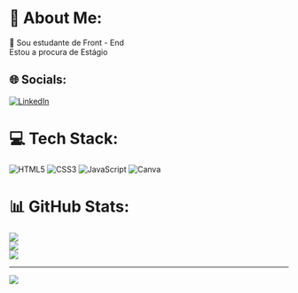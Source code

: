 # 💫 About Me:
🔭 Sou estudante de Front - End <br>      Estou a procura de Estágio <br>


## 🌐 Socials:
[![LinkedIn](https://img.shields.io/badge/LinkedIn-%230077B5.svg?logo=linkedin&logoColor=white)](https://linkedin.com/in/https://www.linkedin.com/in/alan-mariano/) 

# 💻 Tech Stack:
![HTML5](https://img.shields.io/badge/html5-%23E34F26.svg?style=plastic&logo=html5&logoColor=white) ![CSS3](https://img.shields.io/badge/css3-%231572B6.svg?style=plastic&logo=css3&logoColor=white) ![JavaScript](https://img.shields.io/badge/javascript-%23323330.svg?style=plastic&logo=javascript&logoColor=%23F7DF1E) ![Canva](https://img.shields.io/badge/Canva-%2300C4CC.svg?style=plastic&logo=Canva&logoColor=white)
# 📊 GitHub Stats:
![](https://github-readme-stats.vercel.app/api?username=AlanMariano07&theme=gotham&hide_border=true&include_all_commits=false&count_private=false)<br/>
![](https://github-readme-streak-stats.herokuapp.com/?user=AlanMariano07&theme=gotham&hide_border=true)<br/>
![](https://github-readme-stats.vercel.app/api/top-langs/?username=AlanMariano07&theme=gotham&hide_border=true&include_all_commits=false&count_private=false&layout=compact)

---
[![](https://visitcount.itsvg.in/api?id=AlanMariano07&icon=0&color=0)](https://visitcount.itsvg.in)

<!-- Proudly created with GPRM ( https://gprm.itsvg.in ) -->
